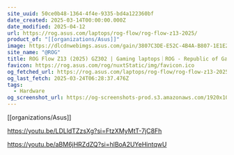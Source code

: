 ```yaml
---
site_uuid: 50ce0b48-1364-4f4e-9335-bd4a122360bf
date_created: 2025-03-14T00:00:00.000Z
date_modified: 2025-04-12
url: https://rog.asus.com/laptops/rog-flow/rog-flow-z13-2025/
product_of: "[[organizations/Asus]]"
image: https://dlcdnwebimgs.asus.com/gain/3807C3DE-E52C-4B4A-B807-1E1E20161764
site_name: "@ROG"
title: ROG Flow Z13 (2025) GZ302 | Gaming laptops｜ROG - Republic of Gamers｜ROG Global
favicon: https://rog.asus.com/rog/nuxtStatic/img/favicon.ico
og_fetched_url: https://rog.asus.com/laptops/rog-flow/rog-flow-z13-2025/
og_last_fetch: 2025-03-24T06:28:37.476Z
tags:
  - Hardware
og_screenshot_url: https://og-screenshots-prod.s3.amazonaws.com/1920x1080/80/false/907adfc780a911569a21715d6babc287dbdd5eba8f9b7077133c2ceb33d0e83b.jpeg
---
```
































[[organizations/Asus]]

https://youtu.be/LDLldTZzsXg?si=FtzXMyMtT-7jC8Fh

https://youtu.be/aBM6jHRZdZQ?si=hlBoA2UYeHintqwU